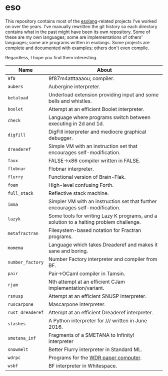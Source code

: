 # eso

This repository contains most of the [esolang](https://en.wikipedia.org/wiki/Esoteric_programming_language)-related projects I've worked on over the years. I've manually rewritten the git history so each directory contains what in the past might have been its own repository. Some of these are my own languages; some are implementations of others' languages; some are programs written in esolangs. Some projects are complete and documented with examples; others don't even compile.

Regardless, I hope you find them interesting.

| Name     | About
| -------- | -----------------------
| `9f8`            | 9f87m4atttaaaou; compiler.
| `aubers`         | Aubergine interpreter.
| `betaload`       | Underload extension providing input and some bells and whistles.
| `boolet`         | Attempt at an efficient Boolet interpreter.
| `check`          | Language where programs switch between executing in 2d and 1d.
| `digfill`        | DigFill interpreter and mediocre graphical debugger.
| `dreaderef`      | Simple VM with an instruction set that encourages self-modification.
| `faux`           | FALSE→x86 compiler written in FALSE.
| `flobnar`        | Flobnar interpreter.
| `flurry`         | Functional version of Brain-Flak.
| `foam`           | High-level confusing Forth.
| `full_stack`     | Reflective stack machine.
| `imma`           | Simpler VM with an instruction set that further encourages self-modification.
| `lazyk`          | Some tools for writing Lazy K programs, and a solution to a halting problem challenge.
| `metafractran`   | Filesystem-based notation for Fractran programs.
| `momema`         | Language which takes Dreaderef and makes it sane and boring.
| `number_factory` | Number Factory interpreter and compiler from BF.
| `pair`           | Pair→OCaml compiler in Tamsin.
| `rjam`           | Nth attempt at an efficient CJam implementation/variant.
| `rsnusp`         | Attempt at an efficient SNUSP interpreter.
| `ruscarpone`     | Mascarpone interpreter.
| `rust_dreaderef` | Attempt at an efficient Dreaderef interpreter.
| `slashes`        | A Python interpreter for /// written in June 2016.
| `smetana_inf`    | Fragments of a SMETANA to Infinity! interpreter
| `snowmelt`       | Better Flurry interpreter in Standard ML.
| `wdrpc`          | Programs for the [WDR paper computer](https://en.wikipedia.org/wiki/WDR_paper_computer).
| `wsbf`           | BF interpreter in Whitespace.
